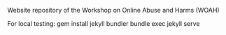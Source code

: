Website repository of the Workshop on Online Abuse and Harms (WOAH)

For local testing:
    gem install jekyll bundler
    bundle exec jekyll serve
